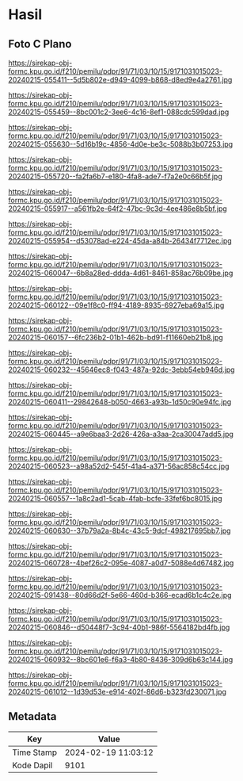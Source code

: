 # Hasil

## Foto C Plano

https://sirekap-obj-formc.kpu.go.id/f210/pemilu/pdpr/91/71/03/10/15/9171031015023-20240215-055411--5d5b802e-d949-4099-b868-d8ed9e4a2761.jpg

https://sirekap-obj-formc.kpu.go.id/f210/pemilu/pdpr/91/71/03/10/15/9171031015023-20240215-055459--8bc001c2-3ee6-4c16-8ef1-088cdc599dad.jpg

https://sirekap-obj-formc.kpu.go.id/f210/pemilu/pdpr/91/71/03/10/15/9171031015023-20240215-055630--5d16b19c-4856-4d0e-be3c-5088b3b07253.jpg

https://sirekap-obj-formc.kpu.go.id/f210/pemilu/pdpr/91/71/03/10/15/9171031015023-20240215-055720--fa2fa6b7-e180-4fa8-ade7-f7a2e0c66b5f.jpg

https://sirekap-obj-formc.kpu.go.id/f210/pemilu/pdpr/91/71/03/10/15/9171031015023-20240215-055917--a561fb2e-64f2-47bc-9c3d-4ee486e8b5bf.jpg

https://sirekap-obj-formc.kpu.go.id/f210/pemilu/pdpr/91/71/03/10/15/9171031015023-20240215-055954--d53078ad-e224-45da-a84b-26434f7712ec.jpg

https://sirekap-obj-formc.kpu.go.id/f210/pemilu/pdpr/91/71/03/10/15/9171031015023-20240215-060047--6b8a28ed-ddda-4d61-8461-858ac76b09be.jpg

https://sirekap-obj-formc.kpu.go.id/f210/pemilu/pdpr/91/71/03/10/15/9171031015023-20240215-060122--09e1f8c0-ff94-4189-8935-6927eba69a15.jpg

https://sirekap-obj-formc.kpu.go.id/f210/pemilu/pdpr/91/71/03/10/15/9171031015023-20240215-060157--6fc236b2-01b1-462b-bd91-f11660eb21b8.jpg

https://sirekap-obj-formc.kpu.go.id/f210/pemilu/pdpr/91/71/03/10/15/9171031015023-20240215-060232--45646ec8-f043-487a-92dc-3ebb54eb946d.jpg

https://sirekap-obj-formc.kpu.go.id/f210/pemilu/pdpr/91/71/03/10/15/9171031015023-20240215-060411--29842648-b050-4663-a93b-1d50c90e94fc.jpg

https://sirekap-obj-formc.kpu.go.id/f210/pemilu/pdpr/91/71/03/10/15/9171031015023-20240215-060445--a9e6baa3-2d26-426a-a3aa-2ca30047add5.jpg

https://sirekap-obj-formc.kpu.go.id/f210/pemilu/pdpr/91/71/03/10/15/9171031015023-20240215-060523--a98a52d2-545f-41a4-a371-56ac858c54cc.jpg

https://sirekap-obj-formc.kpu.go.id/f210/pemilu/pdpr/91/71/03/10/15/9171031015023-20240215-060557--1a8c2ad1-5cab-4fab-bcfe-33fef6bc8015.jpg

https://sirekap-obj-formc.kpu.go.id/f210/pemilu/pdpr/91/71/03/10/15/9171031015023-20240215-060630--37b79a2a-8b4c-43c5-9dcf-498217695bb7.jpg

https://sirekap-obj-formc.kpu.go.id/f210/pemilu/pdpr/91/71/03/10/15/9171031015023-20240215-060728--4bef26c2-095e-4087-a0d7-5088e4d67482.jpg

https://sirekap-obj-formc.kpu.go.id/f210/pemilu/pdpr/91/71/03/10/15/9171031015023-20240215-091438--80d66d2f-5e66-460d-b366-ecad6b1c4c2e.jpg

https://sirekap-obj-formc.kpu.go.id/f210/pemilu/pdpr/91/71/03/10/15/9171031015023-20240215-060846--d50448f7-3c94-40b1-986f-5564182bd4fb.jpg

https://sirekap-obj-formc.kpu.go.id/f210/pemilu/pdpr/91/71/03/10/15/9171031015023-20240215-060932--8bc601e6-f6a3-4b80-8436-309d6b63c144.jpg

https://sirekap-obj-formc.kpu.go.id/f210/pemilu/pdpr/91/71/03/10/15/9171031015023-20240215-061012--1d39d53e-e914-402f-86d6-b323fd230071.jpg


## Metadata

| Key        | Value               |
| ---------- | ------------------- |
| Time Stamp | 2024-02-19 11:03:12 |
| Kode Dapil | 9101                |



